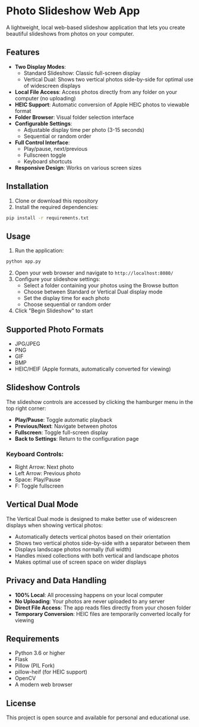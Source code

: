 # Photo Slideshow Web App

A lightweight, local web-based slideshow application that lets you create beautiful slideshows from photos on your computer.

## Features

- **Two Display Modes**: 
  - Standard Slideshow: Classic full-screen display
  - Vertical Dual: Shows two vertical photos side-by-side for optimal use of widescreen displays
- **Local File Access**: Access photos directly from any folder on your computer (no uploading)
- **HEIC Support**: Automatic conversion of Apple HEIC photos to viewable format
- **Folder Browser**: Visual folder selection interface
- **Configurable Settings**:
  - Adjustable display time per photo (3-15 seconds)
  - Sequential or random order
- **Full Control Interface**:
  - Play/pause, next/previous
  - Fullscreen toggle
  - Keyboard shortcuts
- **Responsive Design**: Works on various screen sizes

## Installation

1. Clone or download this repository
2. Install the required dependencies:

```bash
pip install -r requirements.txt
```

## Usage

1. Run the application:

```bash
python app.py
```

2. Open your web browser and navigate to `http://localhost:8080/`
3. Configure your slideshow settings:
   - Select a folder containing your photos using the Browse button
   - Choose between Standard or Vertical Dual display mode
   - Set the display time for each photo
   - Choose sequential or random order
4. Click "Begin Slideshow" to start

## Supported Photo Formats

- JPG/JPEG
- PNG
- GIF
- BMP
- HEIC/HEIF (Apple formats, automatically converted for viewing)

## Slideshow Controls

The slideshow controls are accessed by clicking the hamburger menu in the top right corner:

- **Play/Pause**: Toggle automatic playback
- **Previous/Next**: Navigate between photos
- **Fullscreen**: Toggle full-screen display
- **Back to Settings**: Return to the configuration page

### Keyboard Controls:
- Right Arrow: Next photo
- Left Arrow: Previous photo
- Space: Play/Pause
- F: Toggle fullscreen

## Vertical Dual Mode

The Vertical Dual mode is designed to make better use of widescreen displays when showing vertical photos:

- Automatically detects vertical photos based on their orientation
- Shows two vertical photos side-by-side with a separator between them
- Displays landscape photos normally (full width)
- Handles mixed collections with both vertical and landscape photos
- Makes optimal use of screen space on wider displays

## Privacy and Data Handling

- **100% Local**: All processing happens on your local computer
- **No Uploading**: Your photos are never uploaded to any server
- **Direct File Access**: The app reads files directly from your chosen folder
- **Temporary Conversion**: HEIC files are temporarily converted locally for viewing

## Requirements

- Python 3.6 or higher
- Flask
- Pillow (PIL Fork)
- pillow-heif (for HEIC support)
- OpenCV
- A modern web browser

## License

This project is open source and available for personal and educational use. 